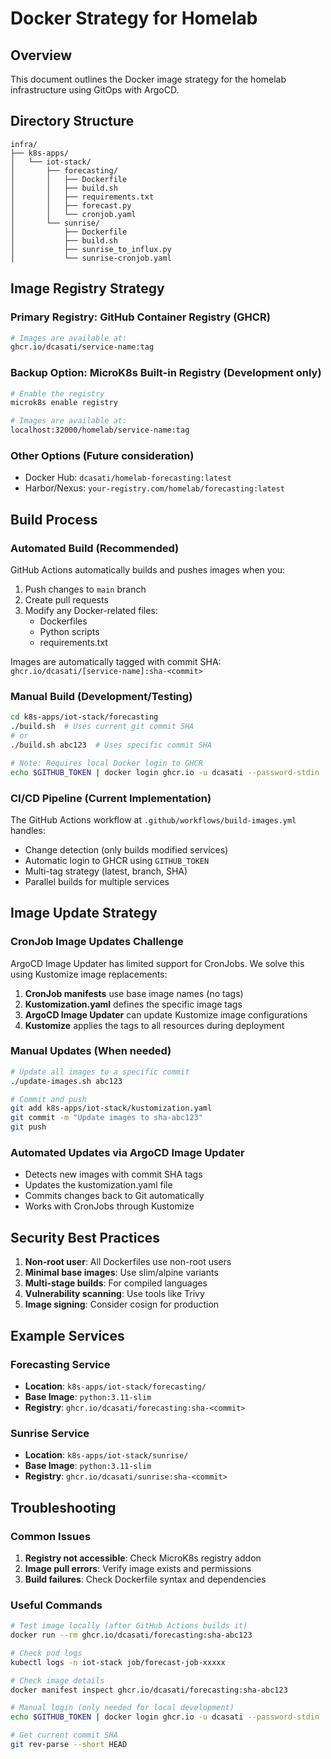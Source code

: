 # Docker Strategy for Homelab

## Overview
This document outlines the Docker image strategy for the homelab infrastructure using GitOps with ArgoCD.

## Directory Structure

```
infra/
├── k8s-apps/
│   └── iot-stack/
│       ├── forecasting/
│       │   ├── Dockerfile
│       │   ├── build.sh
│       │   ├── requirements.txt
│       │   ├── forecast.py
│       │   └── cronjob.yaml
│       └── sunrise/
│           ├── Dockerfile
│           ├── build.sh
│           ├── sunrise_to_influx.py
│           └── sunrise-cronjob.yaml
```

## Image Registry Strategy

### Primary Registry: GitHub Container Registry (GHCR)
```bash
# Images are available at:
ghcr.io/dcasati/service-name:tag
```

### Backup Option: MicroK8s Built-in Registry (Development only)
```bash
# Enable the registry
microk8s enable registry

# Images are available at:
localhost:32000/homelab/service-name:tag
```

### Other Options (Future consideration)
- Docker Hub: `dcasati/homelab-forecasting:latest`
- Harbor/Nexus: `your-registry.com/homelab/forecasting:latest`

## Build Process

### Automated Build (Recommended)
GitHub Actions automatically builds and pushes images when you:
1. Push changes to `main` branch
2. Create pull requests
3. Modify any Docker-related files:
   - Dockerfiles
   - Python scripts
   - requirements.txt

Images are automatically tagged with commit SHA: `ghcr.io/dcasati/[service-name]:sha-<commit>`

### Manual Build (Development/Testing)
```bash
cd k8s-apps/iot-stack/forecasting
./build.sh  # Uses current git commit SHA
# or
./build.sh abc123  # Uses specific commit SHA

# Note: Requires local Docker login to GHCR
echo $GITHUB_TOKEN | docker login ghcr.io -u dcasati --password-stdin
```

### CI/CD Pipeline (Current Implementation)
The GitHub Actions workflow at `.github/workflows/build-images.yml` handles:
- Change detection (only builds modified services)
- Automatic login to GHCR using `GITHUB_TOKEN`
- Multi-tag strategy (latest, branch, SHA)
- Parallel builds for multiple services

## Image Update Strategy

### CronJob Image Updates Challenge
ArgoCD Image Updater has limited support for CronJobs. We solve this using Kustomize image replacements:

1. **CronJob manifests** use base image names (no tags)
2. **Kustomization.yaml** defines the specific image tags
3. **ArgoCD Image Updater** can update Kustomize image configurations
4. **Kustomize** applies the tags to all resources during deployment

### Manual Updates (When needed)
```bash
# Update all images to a specific commit
./update-images.sh abc123

# Commit and push
git add k8s-apps/iot-stack/kustomization.yaml
git commit -m "Update images to sha-abc123"
git push
```

### Automated Updates via ArgoCD Image Updater
- Detects new images with commit SHA tags
- Updates the kustomization.yaml file
- Commits changes back to Git automatically
- Works with CronJobs through Kustomize

## Security Best Practices

1. **Non-root user**: All Dockerfiles use non-root users
2. **Minimal base images**: Use slim/alpine variants
3. **Multi-stage builds**: For compiled languages
4. **Vulnerability scanning**: Use tools like Trivy
5. **Image signing**: Consider cosign for production

## Example Services

### Forecasting Service
- **Location**: `k8s-apps/iot-stack/forecasting/`
- **Base Image**: `python:3.11-slim`
- **Registry**: `ghcr.io/dcasati/forecasting:sha-<commit>`

### Sunrise Service
- **Location**: `k8s-apps/iot-stack/sunrise/`
- **Base Image**: `python:3.11-slim`
- **Registry**: `ghcr.io/dcasati/sunrise:sha-<commit>`

## Troubleshooting

### Common Issues
1. **Registry not accessible**: Check MicroK8s registry addon
2. **Image pull errors**: Verify image exists and permissions
3. **Build failures**: Check Dockerfile syntax and dependencies

### Useful Commands
```bash
# Test image locally (after GitHub Actions builds it)
docker run --rm ghcr.io/dcasati/forecasting:sha-abc123

# Check pod logs
kubectl logs -n iot-stack job/forecast-job-xxxxx

# Check image details
docker manifest inspect ghcr.io/dcasati/forecasting:sha-abc123

# Manual login (only needed for local development)
echo $GITHUB_TOKEN | docker login ghcr.io -u dcasati --password-stdin

# Get current commit SHA
git rev-parse --short HEAD
```
